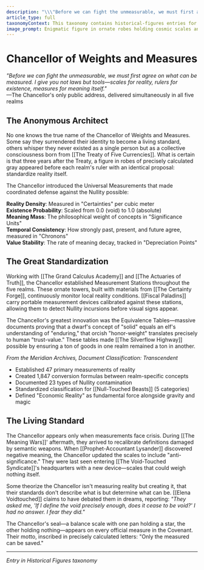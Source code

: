 ```yaml
---
description: "\\\"Before we can fight the unmeasurable, we must first agree on what can be measured. I give you not laws but tools—scales for reality, rulers for existence, measures for meaning itself.\\\" —The Chancellor's only public address, delivered simultaneously in all five realms"
article_type: full
taxonomyContext: This taxonomy contains historical-figures entries for this world.
image_prompt: Enigmatic figure in ornate robes holding cosmic scales and reality-measuring instruments, surrounded by floating mathematical symbols and glowing measurement devices. Golden hour light through stained glass, renaissance portrait style with mystical elements.
---
```



# Chancellor of Weights and Measures

*"Before we can fight the unmeasurable, we must first agree on what can be measured. I give you not laws but tools—scales for reality, rulers for existence, measures for meaning itself."*  
—The Chancellor's only public address, delivered simultaneously in all five realms

## The Anonymous Architect

No one knows the true name of the Chancellor of Weights and Measures. Some say they surrendered their identity to become a living standard, others whisper they never existed as a single person but as a collective consciousness born from [[The Treaty of Five Currencies]]. What is certain is that three years after the Treaty, a figure in robes of precisely calculated gray appeared before each realm's ruler with an identical proposal: standardize reality itself.

The Chancellor introduced the Universal Measurements that made coordinated defense against the Nullity possible:

**Reality Density**: Measured in "Certainties" per cubic meter  
**Existence Probability**: Scaled from 0.0 (void) to 1.0 (absolute)  
**Meaning Mass**: The philosophical weight of concepts in "Significance Units"  
**Temporal Consistency**: How strongly past, present, and future agree, measured in "Chronons"  
**Value Stability**: The rate of meaning decay, tracked in "Depreciation Points"

## The Great Standardization

Working with [[The Grand Calculus Academy]] and [[The Actuaries of Truth]], the Chancellor established Measurement Stations throughout the five realms. These ornate towers, built with materials from [[The Certainty Forge]], continuously monitor local reality conditions. [[Fiscal Paladins]] carry portable measurement devices calibrated against these stations, allowing them to detect Nullity incursions before visual signs appear.

The Chancellor's greatest innovation was the Equivalence Tables—massive documents proving that a dwarf's concept of "solid" equals an elf's understanding of "enduring," that orcish "honor-weight" translates precisely to human "trust-value." These tables made [[The Silverflow Highway]] possible by ensuring a ton of goods in one realm remained a ton in another.

*From the Meridian Archives, Document Classification: Transcendent*
- Established 47 primary measurements of reality
- Created 1,847 conversion formulas between realm-specific concepts  
- Documented 23 types of Nullity contamination
- Standardized classification for [[Null-Touched Beasts]] (5 categories)
- Defined "Economic Reality" as fundamental force alongside gravity and magic

## The Living Standard

The Chancellor appears only when measurements face crisis. During [[The Meaning Wars]]' aftermath, they arrived to recalibrate definitions damaged by semantic weapons. When [[Prophet-Accountant Lysander]] discovered negative meaning, the Chancellor updated the scales to include "anti-significance." They were last seen entering [[The Void-Touched Syndicate]]'s headquarters with a new device—scales that could weigh nothing itself.

Some theorize the Chancellor isn't measuring reality but creating it, that their standards don't describe what is but determine what can be. [[Elena Voidtouched]] claims to have debated them in dreams, reporting: *"They asked me, 'If I define the void precisely enough, does it cease to be void?' I had no answer. I fear they did."*

The Chancellor's seal—a balance scale with one pan holding a star, the other holding nothing—appears on every official measure in the Covenant. Their motto, inscribed in precisely calculated letters: "Only the measured can be saved."

---
*Entry in Historical Figures taxonomy*
